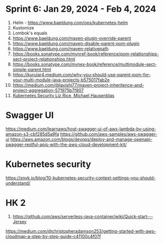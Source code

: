 <h1>Sprint 6: Jan 29, 2024 - Feb 4, 2024</h1>

1. Helm  - https://www.baeldung.com/ops/kubernetes-helm
2. Kustomize
3. Lombok's equals
4. https://www.baeldung.com/maven-plugin-override-parent
5. https://www.baeldung.com/maven-disable-parent-pom-plugin
6. https://www.baeldung.com/maven-relativepath
7. https://books.sonatype.com/mvnref-book/reference/pom-relationships-sect-project-relationships.html
8. https://books.sonatype.com/mvnex-book/reference/multimodule-sect-simple-parent.html
9. https://kurular4.medium.com/why-you-should-use-parent-pom-for-your-multi-module-java-projects-b575017fab2e
10. https://medium.com/@lavishj77/maven-project-inheritence-and-project-aggregation-571975b7f807
11. [Kubernetes Security Liz Rice, Michael Hausenblas](https://learning.oreilly.com/library/view/kubernetes-security/9781492039075/ch01.html)

# Swagger UI
https://medium.com/learnaws/host-swagger-ui-of-aws-lambda-by-using-amazon-s3-cbf285d5a9fa
https://github.com/aws-samples/aws-swagger-ui
https://aws.amazon.com/blogs/devops/deploy-and-manage-openapi-swagger-restful-apis-with-the-aws-cloud-development-kit/

# Kubernetes security
https://snyk.io/blog/10-kubernetes-security-context-settings-you-should-understand/

# HK 2
1. https://github.com/aws/serverless-java-container/wiki/Quick-start---Jersey

https://medium.com/@christopheradamson253/getting-started-with-aws-cloudmap-a-step-by-step-guide-c41100c4f07f